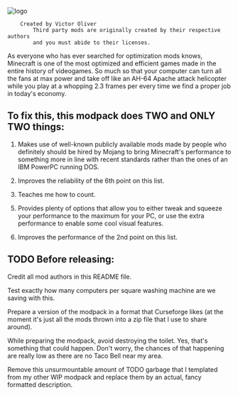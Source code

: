 ![logo](https://user-images.githubusercontent.com/11365204/167338804-b8713dd1-eeed-4be1-8368-9b9915b62e90.png)
                                                                                                                       
		Created by Victor Oliver
			Third party mods are originally created by their respective authors
			and you must abide to their licenses.


As everyone who has ever searched for optimization mods knows,
Minecraft is one of the most optimized and efficient games made in the entire history of videogames.
So much so that your computer can turn all the fans at max power and
take off like an AH-64 Apache attack helicopter while you play at a whopping
2.3 frames per every time we find a proper job in today's economy.

 

## To fix this, this modpack does TWO and ONLY TWO things:


<ol start="1">
<li>Makes use of well-known publicly available mods made by people who definitely should be hired by Mojang
to bring Minecraft's performance to something more in line with recent standards rather than the ones
of an IBM PowerPC running DOS.</li>
</ol>

<ol start="2">
<li>Improves the reliability of the 6th point on this list.</li>
</ol>

<ol start="3">
<li>Teaches me how to count.</li>
</ol>

<ol start="5">
<li>Provides plenty of options that allow you to either tweak and squeeze your performance to the maximum for your PC,
or use the extra performance to enable some cool visual features.</li>
</ol>

<ol start="6">
<li>Improves the performance of the 2nd point on this list.</li>
</ol>
 

## TODO Before releasing:


Credit all mod authors in this README file.

Test exactly how many computers per square washing machine are we saving with this.

Prepare a version of the modpack in a format that Curseforge likes (at the moment it's just all the mods thrown into a zip file that I use to share around).

While preparing the modpack, avoid destroying the toilet. Yes, that's something that could happen. Don't worry, the chances of that happening are really low as there are no Taco Bell near my area.

Remove this unsurmountable amount of TODO garbage that I templated from my other WIP modpack and replace them by an actual, fancy formatted description.
